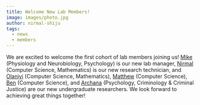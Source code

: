 ```yaml
---
title: Welcome New Lab Members!
image: images/photo.jpg
author: nirmal-shiju
tags:
  - news
  - members
---
```

We are excited to welcome the first cohort of lab members joining us! [Mike](/members/mike-dellafera) (Physiology and Neurobiology, Psychology) is our new lab manager, [Nirmal](/members/nirmal-shiju) (Computer Science, Mathematics) is our new research technician, and [Olaniyi](/members/olaniyi-salami) (Computer Science, Mathematics), [Matthew](/members/yin-wang) (Computer Science), [Ben](/members/benjamin-li) (Computer Science), and [Archana](/members/archana-sathiyamoorthy) (Psychology, Criminology & Criminal Justice) are our new undergraduate researchers. We look forward to achieving great things together!
